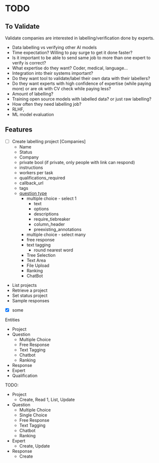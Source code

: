 # TODO

## To Validate

Validate companies are interested in labelling/verification done by experts.

  - Data labelling vs verifying other AI models
  - Time expectation? Willing to pay surge to get it done faster?
  - Is it important to be able to send same job to more than one expert to verify is correct?
  - What expertise do they want? Coder, medical, language...
  - Integration into their systems important?
  - Do they want tool to validate/label their own data with their labellers?
  - Do they want experts with high confidence of expertise (while paying more) or are ok with CV check while paying less?
  - Amount of labelling?
  - Training open source models with labelled data? or just raw labelling?
  - How often they need labelling job?
  - RLHF, 
  - ML model evaluation

## Features

- [ ] Create labelling project [Companies]
  - Name
  - Status
  - Company
  - private bool (if private, only people with link can respond)
  - instructions
  - workers per task
  - qualifications_required
  - callback_url
  - tags
  - [question type](https://app.surgehq.ai/docs/api)
    - multiple choice - select 1
      - text
      - options
      - descriptions
      - require_tiebreaker
      - column_header
      - preexisting_annotations
    - multiple choice - select many
    - free response
    - text tagging
      - round nearest word
    - Tree Selection
    - Text Area
    - File Upload
    - Ranking
    - ChatBot
- List projects
- Retrieve a project
- Set status project
- Sample responses

- [x] some




Entities

- Project
- Question
    - Multiple Choice
    - Free Response
    - Text Tagging
    - Chatbot
    - Ranking
- Response
- Expert
- Qualification

TODO:

- Project
    - Create, Read 1, List, Update
- Question
    - Multiple Choice
    - Single Choice
    - Free Response
    - Text Tagging
    - Chatbot
    - Ranking
- Expert
    - Create, Update
- Response
    - Create
